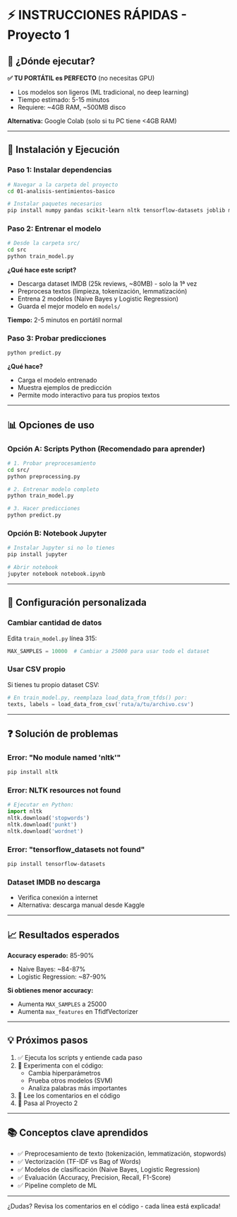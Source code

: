 # ⚡ INSTRUCCIONES RÁPIDAS - Proyecto 1

## 🎯 ¿Dónde ejecutar?

**✅ TU PORTÁTIL es PERFECTO** (no necesitas GPU)
- Los modelos son ligeros (ML tradicional, no deep learning)
- Tiempo estimado: 5-15 minutos
- Requiere: ~4GB RAM, ~500MB disco

**Alternativa:** Google Colab (solo si tu PC tiene <4GB RAM)

---

## 🚀 Instalación y Ejecución

### Paso 1: Instalar dependencias

```bash
# Navegar a la carpeta del proyecto
cd 01-analisis-sentimientos-basico

# Instalar paquetes necesarios
pip install numpy pandas scikit-learn nltk tensorflow-datasets joblib matplotlib seaborn
```

### Paso 2: Entrenar el modelo

```bash
# Desde la carpeta src/
cd src
python train_model.py
```

**¿Qué hace este script?**
- Descarga dataset IMDB (25k reviews, ~80MB) - solo la 1ª vez
- Preprocesa textos (limpieza, tokenización, lemmatización)
- Entrena 2 modelos (Naive Bayes y Logistic Regression)
- Guarda el mejor modelo en `models/`

**Tiempo:** 2-5 minutos en portátil normal

### Paso 3: Probar predicciones

```bash
python predict.py
```

**¿Qué hace?**
- Carga el modelo entrenado
- Muestra ejemplos de predicción
- Permite modo interactivo para tus propios textos

---

## 📊 Opciones de uso

### Opción A: Scripts Python (Recomendado para aprender)

```bash
# 1. Probar preprocesamiento
cd src/
python preprocessing.py

# 2. Entrenar modelo completo
python train_model.py

# 3. Hacer predicciones
python predict.py
```

### Opción B: Notebook Jupyter

```bash
# Instalar Jupyter si no lo tienes
pip install jupyter

# Abrir notebook
jupyter notebook notebook.ipynb
```

---

## 🔧 Configuración personalizada

### Cambiar cantidad de datos

Edita `train_model.py` línea 315:
```python
MAX_SAMPLES = 10000  # Cambiar a 25000 para usar todo el dataset
```

### Usar CSV propio

Si tienes tu propio dataset CSV:
```python
# En train_model.py, reemplaza load_data_from_tfds() por:
texts, labels = load_data_from_csv('ruta/a/tu/archivo.csv')
```

---

## ❓ Solución de problemas

### Error: "No module named 'nltk'"
```bash
pip install nltk
```

### Error: NLTK resources not found
```python
# Ejecutar en Python:
import nltk
nltk.download('stopwords')
nltk.download('punkt')
nltk.download('wordnet')
```

### Error: "tensorflow_datasets not found"
```bash
pip install tensorflow-datasets
```

### Dataset IMDB no descarga
- Verifica conexión a internet
- Alternativa: descarga manual desde Kaggle

---

## 📈 Resultados esperados

**Accuracy esperado:** 85-90%
- Naive Bayes: ~84-87%
- Logistic Regression: ~87-90%

**Si obtienes menor accuracy:**
- Aumenta `MAX_SAMPLES` a 25000
- Aumenta `max_features` en TfidfVectorizer

---

## 💡 Próximos pasos

1. ✅ Ejecuta los scripts y entiende cada paso
2. 🔬 Experimenta con el código:
   - Cambia hiperparámetros
   - Prueba otros modelos (SVM)
   - Analiza palabras más importantes
3. 📝 Lee los comentarios en el código
4. 🎯 Pasa al Proyecto 2

---

## 📚 Conceptos clave aprendidos

- ✅ Preprocesamiento de texto (tokenización, lemmatización, stopwords)
- ✅ Vectorización (TF-IDF vs Bag of Words)
- ✅ Modelos de clasificación (Naive Bayes, Logistic Regression)
- ✅ Evaluación (Accuracy, Precision, Recall, F1-Score)
- ✅ Pipeline completo de ML

---

¿Dudas? Revisa los comentarios en el código - cada línea está explicada!
